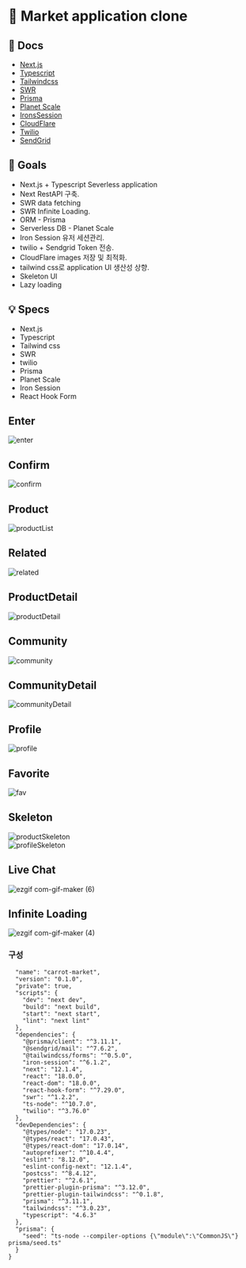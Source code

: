 # 🥕 Market application clone

## 📖 Docs

- [Next.js](https://nextjs.org/docs)
- [Typescript](https://www.typescriptlang.org/)
- [Tailwindcss](https://tailwindcss.com/)
- [SWR](https://swr.vercel.app/ko)
- [Prisma](https://www.prisma.io/)
- [Planet Scale](https://planetscale.com/)
- [IronsSession](https://github.com/vvo/iron-session)
- [CloudFlare](https://www.cloudflare.com/ko-kr/)
- [Twilio](https://www.twilio.com/)
- [SendGrid](https://sendgrid.com/)

## 🎯 Goals

- Next.js + Typescript Severless application
- Next RestAPI 구축.
- SWR data fetching
- SWR Infinite Loading.
- ORM - Prisma
- Serverless DB - Planet Scale
- Iron Session 유저 세션관리.
- twilio + Sendgrid Token 전송.
- CloudFlare images 저장 및 최적화.
- tailwind css로 application UI 생산성 상향.
- Skeleton UI
- Lazy loading

## 💡 Specs

- Next.js
- Typescript
- Tailwind css
- SWR
- twilio
- Prisma
- Planet Scale
- Iron Session
- React Hook Form

## Enter

![enter](https://user-images.githubusercontent.com/79053495/163665461-b241f1f8-2385-46e5-bfee-aef997594567.png)

## Confirm

![confirm](https://user-images.githubusercontent.com/79053495/163665460-17552dfd-6b3a-4ab1-8baf-79f81eed8071.png)

## Product

![productList](https://user-images.githubusercontent.com/79053495/163665467-8548b5e8-458a-4615-9c07-fb17ee060922.png)

## Related

![related](https://user-images.githubusercontent.com/79053495/163665471-0f1f50e0-3b30-4248-9036-fcab8185a088.png)

## ProductDetail

![productDetail](https://user-images.githubusercontent.com/79053495/163665465-339ce2d8-e848-4193-927d-a3d4c8526c11.png)

## Community

![community](https://user-images.githubusercontent.com/79053495/163665458-c0d34405-4b14-43cd-ae93-372ef2bf2846.png)

## CommunityDetail

![communityDetail](https://user-images.githubusercontent.com/79053495/163665459-47f5336d-2833-4745-9e6d-4c874a7c7e7f.png)

## Profile

![profile](https://user-images.githubusercontent.com/79053495/163665469-39552b6e-98e2-4b02-a98d-cb3697f1ac0d.png)

## Favorite

![fav](https://user-images.githubusercontent.com/79053495/163665463-fd79dd4a-b306-464d-8274-7830a0e77dfa.png)

## Skeleton

![productSkeleton](https://user-images.githubusercontent.com/79053495/163665468-7e845044-1614-4e0b-b8f2-80b9ab92cc43.png)  
![profileSkeleton](https://user-images.githubusercontent.com/79053495/163665470-9453a11d-2951-4c22-af81-cc0fe16324e3.png)

## Live Chat

![ezgif com-gif-maker (6)](https://user-images.githubusercontent.com/79053495/163665955-3074face-4be4-4baa-9250-542403b2e965.gif)

## Infinite Loading

![ezgif com-gif-maker (4)](https://user-images.githubusercontent.com/79053495/163665884-bce50afe-8db8-4982-99d7-d6a0f93c1669.gif)

### 구성

```json{
  "name": "carrot-market",
  "version": "0.1.0",
  "private": true,
  "scripts": {
    "dev": "next dev",
    "build": "next build",
    "start": "next start",
    "lint": "next lint"
  },
  "dependencies": {
    "@prisma/client": "^3.11.1",
    "@sendgrid/mail": "^7.6.2",
    "@tailwindcss/forms": "^0.5.0",
    "iron-session": "^6.1.2",
    "next": "12.1.4",
    "react": "18.0.0",
    "react-dom": "18.0.0",
    "react-hook-form": "^7.29.0",
    "swr": "^1.2.2",
    "ts-node": "^10.7.0",
    "twilio": "^3.76.0"
  },
  "devDependencies": {
    "@types/node": "17.0.23",
    "@types/react": "17.0.43",
    "@types/react-dom": "17.0.14",
    "autoprefixer": "^10.4.4",
    "eslint": "8.12.0",
    "eslint-config-next": "12.1.4",
    "postcss": "^8.4.12",
    "prettier": "^2.6.1",
    "prettier-plugin-prisma": "^3.12.0",
    "prettier-plugin-tailwindcss": "^0.1.8",
    "prisma": "^3.11.1",
    "tailwindcss": "^3.0.23",
    "typescript": "4.6.3"
  },
  "prisma": {
    "seed": "ts-node --compiler-options {\"module\":\"CommonJS\"} prisma/seed.ts"
  }
}

```
